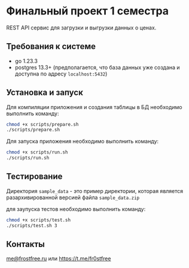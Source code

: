 # Финальный проект 1 семестра

REST API сервис для загрузки и выгрузки данных о ценах.

## Требования к системе

- go 1.23.3
- postgres 13.3+ (предполагается, что база данных уже создана и доступна по адресу `localhost:5432`)

## Установка и запуск

Для компиляции приложения и создания таблицы в БД необходимо выполнить команду:

```bash
chmod +x scripts/prepare.sh
./scripts/prepare.sh
```

Для запуска приложения необходимо выполнить команду:

```bash
chmod +x scripts/run.sh
./scripts/run.sh
```

## Тестирование

Директория `sample_data` - это пример директории, которая является разархивированной версией файла `sample_data.zip`

для заупуска тестов необходимо выполнить команду:

```bash
chmod +x scripts/test.sh
./scripts/test.sh 3
```

## Контакты

me@frostfree.ru
или 
https://t.me/fr0stfree
